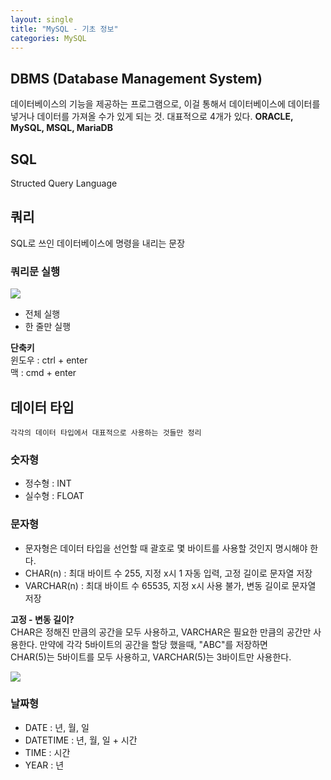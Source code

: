 ```yaml
---
layout: single
title: "MySQL - 기초 정보"
categories: MySQL
---
```


## DBMS (Database Management System)

데이터베이스의 기능을 제공하는 프로그램으로, 이걸 통해서 데이터베이스에 데이터를 넣거나 데이터를 가져올 수가 있게 되는 것. 대표적으로 4개가 있다. **ORACLE, MySQL, MSQL, MariaDB**

## SQL

Structed Query Language

## 쿼리

SQL로 쓰인 데이터베이스에 명령을 내리는 문장

### 쿼리문 실행

![](https://velog.velcdn.com/images/pine1230/post/96848463-31c8-45d3-9f18-00a0a9f413bf/image.png)

-   전체 실행
-   한 줄만 실행

**단축키**  
윈도우 : ctrl + enter  
맥 : cmd + enter

## 데이터 타입

```
각각의 데이터 타입에서 대표적으로 사용하는 것들만 정리
```

### 숫자형

-   정수형 : INT
-   실수형 : FLOAT

### 문자형

-   문자형은 데이터 타입을 선언할 때 괄호로 몇 바이트를 사용할 것인지 명시해야 한다.
-   CHAR(n) : 최대 바이트 수 255, 지정 x시 1 자동 입력, 고정 길이로 문자열 저장
-   VARCHAR(n) : 최대 바이트 수 65535, 지정 x시 사용 불가, 변동 길이로 문자열 저장

**고정 - 변동 길이?**  
CHAR은 정해진 만큼의 공간을 모두 사용하고, VARCHAR은 필요한 만큼의 공간만 사용한다. 만약에 각각 5바이트의 공간을 할당 했을때, "ABC"를 저장하면  
CHAR(5)는 5바이트를 모두 사용하고, VARCHAR(5)는 3바이트만 사용한다.

![](https://velog.velcdn.com/images/pine1230/post/c70a93fd-5e3e-4a39-895f-0f4059353070/image.png)

### 날짜형

-   DATE : 년, 월, 일
-   DATETIME : 년, 월, 일 + 시간
-   TIME : 시간
-   YEAR : 년